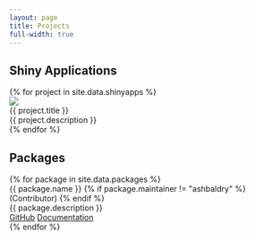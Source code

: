 ```yaml
---
layout: page
title: Projects
full-width: true
---
```


<section>
  <h2>Shiny Applications</h2>
  <div class="ui four stackable centered cards">
    {% for project in site.data.shinyapps %}
    <div class="ui blue card">
      <div class="image">
        <a class="" href="{{ project.url }}" target = "_blank">
          <img src="/assets/img/shinyapps/{{ project.img }}" />
        </a>
      </div>
      <div class="content">
        <div class="header">{{ project.title }}</div>
        <div class="description">{{ project.description }}</div>
      </div>
    </div>
    {% endfor %}
  </div>
</section>

<section>
  <h2>Packages</h2>
  <div class="ui four stackable centered cards">
    {% for package in site.data.packages %}
    <div class="ui pink card">
      <div class="content">
        <div class="header">{{ package.name }} {% if package.maintainer != "ashbaldry" %} (Contributor) {% endif %}</div>
        <div class="description">{{ package.description }}</div>
      </div>
      <div class="extra content">
        <div class="two small buttons">
          <a class="ui basic black button" href="https://github.com/{{ package.maintainer }}/{{ package.name }}">GitHub</a>
          <a class="ui basic black button" href="https://{{ package.maintainer }}.github.io/{{ package.name }}">Documentation</a>
        </div>
      </div>
    </div>
    {% endfor %}
  </div>
</section>
